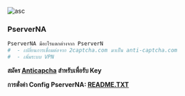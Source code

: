 ![asc](https://user-images.githubusercontent.com/47280575/53546415-d7808700-3b5e-11e9-9bfa-3c53d32d22a4.png)

### PserverNA
```python
PserverNA มีอะไรแตกต่างจาก PserverN
#  - เปลี่ยนการเชื่อมต่อจาก 2captcha.com มาเป็น anti-captcha.com
#  - เพิ่มระบบ VPN 
```
**สมัคร [Anticapcha](http://getcaptchasolution.com/e80kqlwlmw) สำหรับเพื่อรับ Key**

**การตั่งค่า Config PserverNA: [ README.TXT](https://github.com/syntaxp/PserverNA/tree/master/control)**
